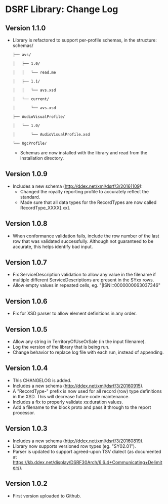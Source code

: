 # DSRF Library: Change Log

## Version 1.1.0
* Library is refactored to support per-profile schemas, in the structure:
      schemas/

      ├── avs/

      │   ├── 1.0/

      │   │   └── read.me

      │   ├── 1.1/

      │   │   └── avs.xsd

      │   └── current/

      │       └── avs.xsd

      ├── AudioVisualProfile/

      │   └── 1.0/

      │       └── AudioVisualProfile.xsd

      └── UgcProfile/

  * Schemas are now installed with the library and read from the installation
  directory.


## Version 1.0.9
* Includes a new schema (http://ddex.net/xml/dsrf/3/20161109):
  * Changed the royalty reporting profile to accurately reflect the standard.
  * Made sure that all data types for the RecordTypes are now called RecordType_XXXX[.xx].


## Version 1.0.8
* When conformance validation fails, include the row number of the last row that
  was validated successfully. Although not guaranteed to be accurate, this helps
  identify bad input.


## Version 1.0.7
* Fix ServiceDescription validation to allow any value in the filename if
  multiple different ServiceDescriptions are present in the SYxx rows.
* Allow empty values in repeated cells, eg. "|ISNI::0000000063037346"


## Version 1.0.6
* Fix for XSD parser to allow element definitions in any order.


## Version 1.0.5
* Allow any string in TerritoryOfUseOrSale (in the input filename).
* Log the version of the library that is being run.
* Change behavior to replace log file with each run, instead of appending.


## Version 1.0.4
* This CHANGELOG is added.
* Includes a new schema (http://ddex.net/xml/dsrf/3/20160915).
* A "RecordType-" prefix is now used for all record (row) type definitions in the XSD. This will decrease future code maintenance.
* Includes a fix to properly validate xs:duration values.
* Add a filename to the block proto and pass it through to the report processor.


## Version 1.0.3
* Includes a new schema (http://ddex.net/xml/dsrf/3/20160819).
* Library now supports versioned row types (eg. "SY02.01").
* Parser is updated to support agreed-upon TSV dialect (as documented at https://kb.ddex.net/display/DSRF30Arch/6.6.4+Communicating+Delimiters).


## Version 1.0.2
* First version uploaded to Github.
